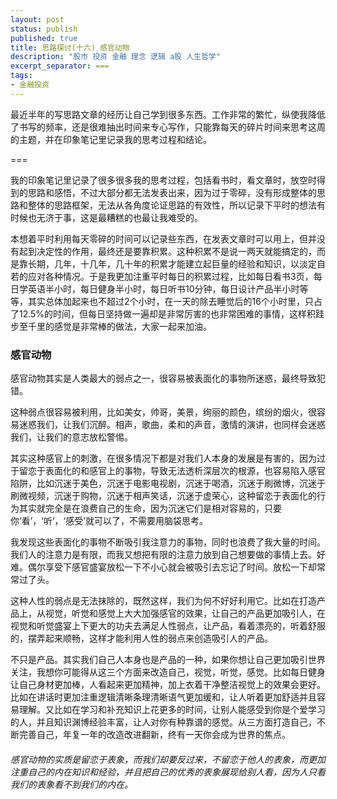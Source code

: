 ```yaml
---
layout: post
status: publish
published: true
title: 思路探讨(十六) 感官动物
description: "股市 投资 金融 理念 逻辑 a股 人生哲学"
excerpt_separator: ===
tags:
- 金融投资
---
```


最近半年的写思路文章的经历让自己学到很多东西。工作非常的繁忙，纵使我降低了书写的频率，还是很难抽出时间来专心写作，只能靠每天的碎片时间来思考这周的主题，并在印象笔记里记录我的思考过程和结论。

===

我的印象笔记里记录了很多很多我的思考过程，包括看书时，看文章时，放空时得到的思路和感悟，不过大部分都无法发表出来，因为过于零碎，没有形成整体的思路和整体的思路框架，无法从各角度论证思路的有效性，所以记录下平时的想法有时候也无济于事，这是最糟糕的也最让我难受的。

本想着平时利用每天零碎的时间可以记录些东西，在发表文章时可以用上，但并没有起到决定性的作用，最终还是要靠积累。这种积累不是说一两天就能搞定的，而是靠长期，几年，十几年，几十年的积累才能建立起巨量的经验和知识，以淡定自若的应对各种情况。于是我更加注重平时每日的积累过程，比如每日看书3页，每日学英语半小时，每日健身半小时，每日听书10分钟，每日设计产品半小时等等，其实总体加起来也不超过2个小时，在一天的除去睡觉后的16个小时里，只占了12.5%的时间，但每日坚持做一遍却是非常厉害的也非常困难的事情，这样积跬步至千里的感觉是非常棒的做法，大家一起来加油。

### 感官动物

感官动物其实是人类最大的弱点之一，很容易被表面化的事物所迷惑，最终导致犯错。

这种弱点很容易被利用，比如美女，帅哥，美景，绚丽的颜色，缤纷的烟火，很容易迷惑我们，让我们沉醉。相声，歌曲，柔和的声音，激情的演讲，也同样会迷惑我们，让我们的意志放松警惕。

其实这种感官上的刺激，在很多情况下都是对我们人本身的发展是有害的，因为过于留恋于表面化的和感官上的事物，导致无法透析深层次的根源，也容易陷入感官陷阱，比如沉迷于美色，沉迷于电影电视剧，沉迷于喝酒，沉迷于刷微博，沉迷于刷微视频，沉迷于购物，沉迷于相声笑话，沉迷于虚荣心，这种留恋于表面化的行为其实就完全是在浪费自己的生命，因为沉迷它们是相对容易的，只要你‘看’，‘听’，‘感受’就可以了，不需要用脑袋思考。

我发现这些表面化的事物不断吸引我注意力的事物，同时也浪费了我大量的时间。我们人的注意力是有限，而我又想把有限的注意力放到自己想要做的事情上去。好难。偶尔享受下感官盛宴放松一下不小心就会被吸引去忘记了时间。放松一下却常常过了头。

这种人性的弱点是无法抹除的，既然这样，我们为何不好好利用它。比如在打造产品上，从视觉，听觉和感觉上大大加强感官的效果，让自己的产品更加吸引人，在视觉和听觉盛宴上下更大的功夫去满足人性弱点，让产品，看着漂亮的，听着舒服的，摆弄起来顺畅，这样才能利用人性的弱点来创造吸引人的产品。

不只是产品。其实我们自己人本身也是产品的一种，如果你想让自己更加吸引世界关注，我想你可能得从这三个方面来改造自己，视觉，听觉，感觉。比如每日健身让自己身材更加棒，人看起来更加精神，加上衣着干净整洁视觉上的效果会更好。比如在讲话时更加注重逻辑清晰条理清晰语气更加缓和，让人听着更加舒适并且容易理解。又比如在学习和补充知识上花更多的时间，让别人能感受到你是个爱学习的人，并且知识渊博经验丰富，让人对你有种靠谱的感觉。从三方面打造自己，不断完善自己，年复一年的改造改进翻新，终有一天你会成为世界的焦点。

###### 感官动物的实质是留恋于表象，而我们却要反过来，不留恋于他人的表象，而更加注重自己的内在知识和经验，并且把自己的优秀的表象展现给别人看，因为人只看我们的表象看不到我们的内在。

